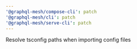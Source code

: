 ```yaml
---
'@graphql-mesh/compose-cli': patch
'@graphql-mesh/cli': patch
'@graphql-mesh/serve-cli': patch
---
```


Resolve tsconfig paths when importing config files
